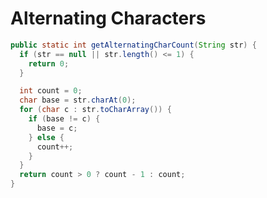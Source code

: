 Alternating Characters
======================

```java
public static int getAlternatingCharCount(String str) {
  if (str == null || str.length() <= 1) {
    return 0;
  }

  int count = 0;
  char base = str.charAt(0);
  for (char c : str.toCharArray()) {
    if (base != c) {
      base = c;
    } else {
      count++;
    }
  }
  return count > 0 ? count - 1 : count;
}
```
